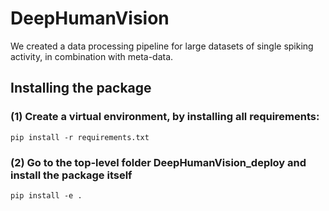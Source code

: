 # DeepHumanVision

We created a data processing pipeline for large datasets of single spiking activity, in combination with meta-data.

## Installing the package

### (1) Create a virtual environment, by installing all requirements:
```
pip install -r requirements.txt
```

### (2) Go to the top-level folder DeepHumanVision_deploy and install the package itself
```
pip install -e .
```
